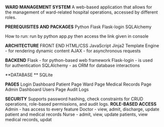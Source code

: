 **WARD MANAGEMENT SYSTEM**
A web-based application that allows for the management of ward-related hospital operations, accessed by different roles.

**PREREQUISITES AND PACKAGES**
Python 
Flask
Flask-login
SQLAlchemy 

How to run:
run by python app.py then access the link given in console

**ARCHITECTURE**
FRONT END
HTML/CSS
JavaScript
Jinja2 Template Engine - for rendering dynamic content
AJAX - for asynchronous requests

**BACKEND**
Flask - for python-based web framework
Flask-login - is used for authentication
SQLAlchemy - as ORM for database interactions

**DATABASE **
SQLite

**PAGES**
Login
Dashboard
Patient Page 
Ward Page 
Medical Records Page
Admin Dashboard
Users Page 
Audit Logs 

**SECURITY**
Supports password hashing, check constraints for CRUD operations, role-based permissions, and audit logs.
**ROLE-BASED ACCESS**
Admin - has access to every feature
Doctor - view, admit, discharge, update patient and medical records 
Nurse - admit, view, update patients, view medical records, updat




